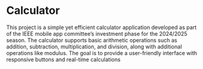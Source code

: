  # Calculator
This project is a simple yet efficient calculator application developed as part of the IEEE mobile app committee’s investment phase for the 2024/2025 season.
The calculator supports basic arithmetic operations such as addition, subtraction, multiplication, and division, along with additional operations like modulus. 
The goal is to provide a user-friendly interface with responsive buttons and real-time calculations

